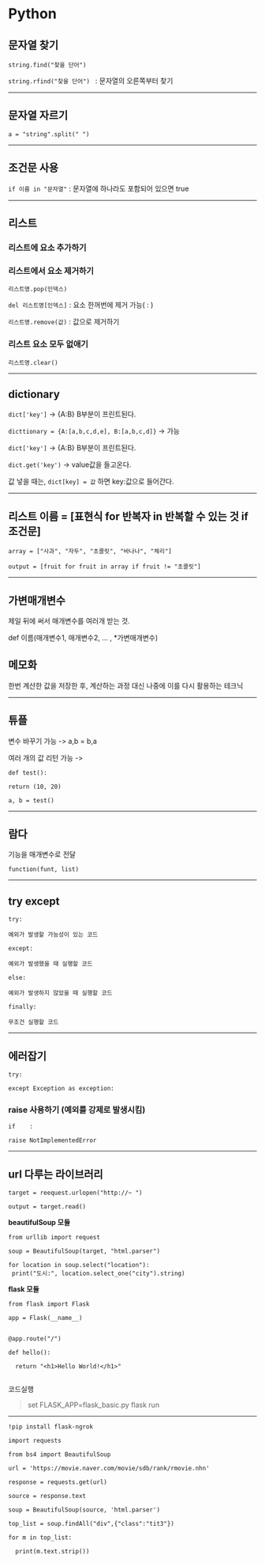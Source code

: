# Python

## 문자열 찾기
 ` string.find("찾을 단어") `

 `string.rfind("찾을 단어") ` : 문자열의 오른쪽부터 찾기
 
 ---
 
 ## 문자열 자르기
 
`a = "string".split(" ")`

---

## 조건문 사용

`if 이름 in "문자열"` : 문자열에 하나라도 포함되어 있으면 true

---

## 리스트
### 리스트에 요소 추가하기
### 리스트에서 요소 제거하기

`리스트명.pop(인덱스)`

`del 리스트명[인덱스]` : 요소 한꺼번에 제거 가능( : )

`리스트명.remove(값)` : 값으로 제거하기

### 리스트 요소 모두 없애기

`리스트명.clear()`

---

## dictionary

`dict['key']` -> {A:B} B부분이 프린트된다.

`dicttionary = {A:[a,b,c,d,e], B:[a,b,c,d]}` -> 가능

`dict['key']` -> {A:B} B부분이 프린트된다.

`dict.get('key')` -> value값을 들고온다.

값 넣을 때는, `dict[key] = 값` 하면 key:값으로 들어간다.

---

## 리스트 이름 = [표현식 for 반복자 in 반복할 수 있는 것 if 조건문]

 ```
array = ["사과", "자두", "초콜릿", "바나나", "체리"]

output = [fruit for fruit in array if fruit != "초콜릿"]
 ```

---

## 가변매개변수

제일 뒤에 써서 매개변수를 여러개 받는 것. 

def 이름(매개변수1, 매개변수2, ... , *가변매개변수)


## 메모화

한번 계산한 값을 저장한 후, 계산하는 과정 대신 나중에 이를 다시 활용하는 테크닉

---

## 튜플

변수 바꾸기 가능 -> a,b = b,a

여러 개의 값 리턴 가능 -> 

 ```
def test():

return (10, 20)

a, b = test()
 ```

---

## 람다

기능을 매개변수로 전달

`function(funt, list)`

---

## try except
 ```
try:

 예외가 발생할 가능성이 있는 코드
 
except:

 예외가 발생했을 때 실행할 코드
 
else:

 예외가 발생하지 않았을 때 실행할 코드
 
finally:

 무조건 실행할 코드
  ```
  
 ---
 
 ## 에러잡기
 
  ```
 try:
 
 except Exception as exception:
  ```
 
### raise 사용하기 (예외를 강제로 발생시킴)

 ```
if    :

 raise NotImplementedError
  ```
 
 ---
 
 ## url 다루는 라이브러리
 
  ```
 target = reequest.urlopen("http://~ ")
 
 output = target.read()
  ```
 
 **beautifulSoup 모듈**
 
 ```
 from urllib import request
 
 soup = BeautifulSoup(target, "html.parser")
 
 for location in soup.select("location"):
  print("도시:", location.select_one("city").string)
 
 ```
 
 **flask 모듈**
 
``` 
from flask import Flask

app = Flask(__name__)


@app.route("/")

def hello():

  return "<h1>Hello World!</h1>"
  
 ```
 
 코드실행
 
 > set FLASK_APP=flask_basic.py
 > flask run
 
 ---
 
`!pip install flask-ngrok`
 
```
import requests

from bs4 import BeautifulSoup

url = 'https://movie.naver.com/movie/sdb/rank/rmovie.nhn'

response = requests.get(url)

source = response.text

soup = BeautifulSoup(source, 'html.parser')

top_list = soup.findAll("div",{"class":"tit3"})

for m in top_list:

  print(m.text.strip())
```
 
 
